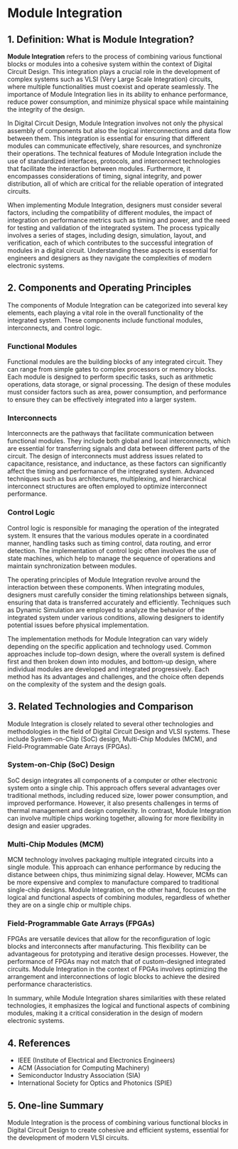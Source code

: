 # Module Integration

## 1. Definition: What is **Module Integration**?
**Module Integration** refers to the process of combining various functional blocks or modules into a cohesive system within the context of Digital Circuit Design. This integration plays a crucial role in the development of complex systems such as VLSI (Very Large Scale Integration) circuits, where multiple functionalities must coexist and operate seamlessly. The importance of Module Integration lies in its ability to enhance performance, reduce power consumption, and minimize physical space while maintaining the integrity of the design.

In Digital Circuit Design, Module Integration involves not only the physical assembly of components but also the logical interconnections and data flow between them. This integration is essential for ensuring that different modules can communicate effectively, share resources, and synchronize their operations. The technical features of Module Integration include the use of standardized interfaces, protocols, and interconnect technologies that facilitate the interaction between modules. Furthermore, it encompasses considerations of timing, signal integrity, and power distribution, all of which are critical for the reliable operation of integrated circuits.

When implementing Module Integration, designers must consider several factors, including the compatibility of different modules, the impact of integration on performance metrics such as timing and power, and the need for testing and validation of the integrated system. The process typically involves a series of stages, including design, simulation, layout, and verification, each of which contributes to the successful integration of modules in a digital circuit. Understanding these aspects is essential for engineers and designers as they navigate the complexities of modern electronic systems.

## 2. Components and Operating Principles
The components of Module Integration can be categorized into several key elements, each playing a vital role in the overall functionality of the integrated system. These components include functional modules, interconnects, and control logic.

### Functional Modules
Functional modules are the building blocks of any integrated circuit. They can range from simple gates to complex processors or memory blocks. Each module is designed to perform specific tasks, such as arithmetic operations, data storage, or signal processing. The design of these modules must consider factors such as area, power consumption, and performance to ensure they can be effectively integrated into a larger system.

### Interconnects
Interconnects are the pathways that facilitate communication between functional modules. They include both global and local interconnects, which are essential for transferring signals and data between different parts of the circuit. The design of interconnects must address issues related to capacitance, resistance, and inductance, as these factors can significantly affect the timing and performance of the integrated system. Advanced techniques such as bus architectures, multiplexing, and hierarchical interconnect structures are often employed to optimize interconnect performance.

### Control Logic
Control logic is responsible for managing the operation of the integrated system. It ensures that the various modules operate in a coordinated manner, handling tasks such as timing control, data routing, and error detection. The implementation of control logic often involves the use of state machines, which help to manage the sequence of operations and maintain synchronization between modules.

The operating principles of Module Integration revolve around the interaction between these components. When integrating modules, designers must carefully consider the timing relationships between signals, ensuring that data is transferred accurately and efficiently. Techniques such as Dynamic Simulation are employed to analyze the behavior of the integrated system under various conditions, allowing designers to identify potential issues before physical implementation.

The implementation methods for Module Integration can vary widely depending on the specific application and technology used. Common approaches include top-down design, where the overall system is defined first and then broken down into modules, and bottom-up design, where individual modules are developed and integrated progressively. Each method has its advantages and challenges, and the choice often depends on the complexity of the system and the design goals.

## 3. Related Technologies and Comparison
Module Integration is closely related to several other technologies and methodologies in the field of Digital Circuit Design and VLSI systems. These include System-on-Chip (SoC) design, Multi-Chip Modules (MCM), and Field-Programmable Gate Arrays (FPGAs). 

### System-on-Chip (SoC) Design
SoC design integrates all components of a computer or other electronic system onto a single chip. This approach offers several advantages over traditional methods, including reduced size, lower power consumption, and improved performance. However, it also presents challenges in terms of thermal management and design complexity. In contrast, Module Integration can involve multiple chips working together, allowing for more flexibility in design and easier upgrades.

### Multi-Chip Modules (MCM)
MCM technology involves packaging multiple integrated circuits into a single module. This approach can enhance performance by reducing the distance between chips, thus minimizing signal delay. However, MCMs can be more expensive and complex to manufacture compared to traditional single-chip designs. Module Integration, on the other hand, focuses on the logical and functional aspects of combining modules, regardless of whether they are on a single chip or multiple chips.

### Field-Programmable Gate Arrays (FPGAs)
FPGAs are versatile devices that allow for the reconfiguration of logic blocks and interconnects after manufacturing. This flexibility can be advantageous for prototyping and iterative design processes. However, the performance of FPGAs may not match that of custom-designed integrated circuits. Module Integration in the context of FPGAs involves optimizing the arrangement and interconnections of logic blocks to achieve the desired performance characteristics.

In summary, while Module Integration shares similarities with these related technologies, it emphasizes the logical and functional aspects of combining modules, making it a critical consideration in the design of modern electronic systems.

## 4. References
- IEEE (Institute of Electrical and Electronics Engineers)
- ACM (Association for Computing Machinery)
- Semiconductor Industry Association (SIA)
- International Society for Optics and Photonics (SPIE)

## 5. One-line Summary
Module Integration is the process of combining various functional blocks in Digital Circuit Design to create cohesive and efficient systems, essential for the development of modern VLSI circuits.